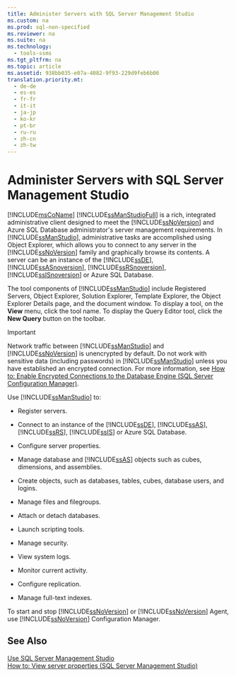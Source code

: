 ```yaml
---
title: Administer Servers with SQL Server Management Studio
ms.custom: na
ms.prod: sql-non-specified
ms.reviewer: na
ms.suite: na
ms.technology: 
  - tools-ssms
ms.tgt_pltfrm: na
ms.topic: article
ms.assetid: 938bb035-e07a-4082-9f93-229d9feb6b06
translation.priority.mt: 
  - de-de
  - es-es
  - fr-fr
  - it-it
  - ja-jp
  - ko-kr
  - pt-br
  - ru-ru
  - zh-cn
  - zh-tw
---
```

# Administer Servers with SQL Server Management Studio
[!INCLUDE[msCoName](../content/includes/msCoName_md.md)] [!INCLUDE[ssManStudioFull](../content/includes/ssManStudioFull_md.md)] is a rich, integrated administrative client designed to meet the [!INCLUDE[ssNoVersion](../content/includes/ssNoVersion_md.md)] and Azure SQL Database administrator's server management requirements. In [!INCLUDE[ssManStudio](../content/includes/ssManStudio_md.md)], administrative tasks are accomplished using Object Explorer, which allows you to connect to any server in the [!INCLUDE[ssNoVersion](../content/includes/ssNoVersion_md.md)] family and graphically browse its contents. A server can be an instance of the [!INCLUDE[ssDE](../content/includes/ssDE_md.md)], [!INCLUDE[ssASnoversion](../content/includes/ssASnoversion_md.md)], [!INCLUDE[ssRSnoversion](../content/includes/ssRSnoversion_md.md)], [!INCLUDE[ssISnoversion](../content/includes/ssISnoversion_md.md)] or Azure SQL Database.  
  
The tool components of [!INCLUDE[ssManStudio](../content/includes/ssManStudio_md.md)] include Registered Servers, Object Explorer, Solution Explorer, Template Explorer, the Object Explorer Details page, and the document window. To display a tool, on the **View** menu, click the tool name. To display the Query Editor tool, click the **New Query** button on the toolbar.  
  
> [!IMPORTANT]  
> Network traffic between [!INCLUDE[ssManStudio](../content/includes/ssManStudio_md.md)] and [!INCLUDE[ssNoVersion](../content/includes/ssNoVersion_md.md)] is unencrypted by default. Do not work with sensitive data (including passwords) in [!INCLUDE[ssManStudio](../content/includes/ssManStudio_md.md)] unless you have established an encrypted connection. For more information, see [How to: Enable Encrypted Connections to the Database Engine (SQL Server Configuration Manager)](assetId:///e1e55519-97ec-4404-81ef-881da3b42006).  
  
Use [!INCLUDE[ssManStudio](../content/includes/ssManStudio_md.md)] to:  
  
-   Register servers.  
  
-   Connect to an instance of the [!INCLUDE[ssDE](../content/includes/ssDE_md.md)], [!INCLUDE[ssAS](../content/includes/ssAS_md.md)], [!INCLUDE[ssRS](../content/includes/ssRS_md.md)],  [!INCLUDE[ssIS](../content/includes/ssIS_md.md)] or Azure SQL Database.  
  
-   Configure server properties.  
  
-   Manage database and [!INCLUDE[ssAS](../content/includes/ssAS_md.md)] objects such as cubes, dimensions, and assemblies.  
  
-   Create objects, such as databases, tables, cubes, database users, and logins.  
  
-   Manage files and filegroups.  
  
-   Attach or detach databases.  
  
-   Launch scripting tools.  
  
-   Manage security.  
  
-   View system logs.  
  
-   Monitor current activity.  
  
-   Configure replication.  
  
-   Manage full\-text indexes.  
  
To start and stop [!INCLUDE[ssNoVersion](../content/includes/ssNoVersion_md.md)] or [!INCLUDE[ssNoVersion](../content/includes/ssNoVersion_md.md)] Agent, use [!INCLUDE[ssNoVersion](../content/includes/ssNoVersion_md.md)] Configuration Manager.  
  
## See Also  
[Use SQL Server Management Studio](../content/Use-SQL-Server-Management-Studio.md)  
[How to: View server properties (SQL Server Management Studio)](assetId:///55f3ac04-5626-4ad2-96bd-a1f1b079659d)  
  
